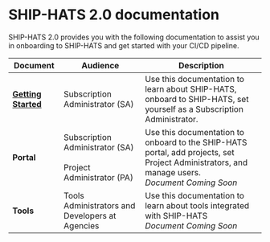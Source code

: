 # SHIP-HATS 2.0 documentation

SHIP-HATS 2.0 provides you with the following documentation to assist you in onboarding to SHIP-HATS and get started with your CI/CD pipeline.  

|Document|Audience|Description|
|---|---|---|
|**[Getting Started](ship-hats-overview)**|Subscription Administrator (SA)|Use this documentation to learn about SHIP-HATS, onboard to SHIP-HATS, set yourself as a Subscription Administrator.|
|**Portal**|Subscription Administrator (SA) <br><br> Project Administrator (PA)|Use this documentation to onboard to the SHIP-HATS portal, add projects, set Project Administrators, and manage users. <br> *Document Coming Soon*|
|**Tools**|Tools Administrators and Developers at Agencies|Use this documentation to learn about tools integrated with SHIP-HATS <br> *Document Coming Soon*|

<!--
|Document|Audience|Description|
|---|---|---|
|**[Getting Started](ship-hats-overview)**|Subscription Administrator (SA)|Use this documentation to learn about SHIP-HATS, onboard to SHIP-HATS, set yourself as a Subscription Administrator|
|**[Portal](https://docs.developer.tech.gov.sg/docs/ship-hats-portal-guide/#/)**|Subscription Administrator (SA) <br><br> Project Administrator (PA)|Use this documentation to onboard to the SHIP-HATS portal, add projects, set Project Administrators, and manage users. |
|**[Tools](https://docs.developer.tech.gov.sg/docs/ship-hats-tools-guide/#/)**|Tools Administrators and Developers at Agencies|Use this documentation to learn about tools integrated with SHIP-HATS|
-->